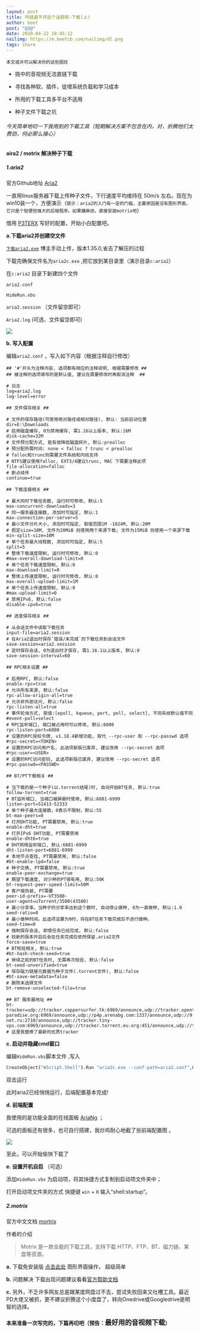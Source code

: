 ```yaml
---
layout: post
title: 咋就避不开这个话题呢—下载(上)
author: beet
post: "@3@"
date: 2020-04-22 18:45:12
nailimg: https://m.beetcb.com/nailimg/dl.png
tags: share
---
```




<code>本文或许可以解决你的这些困扰</code>

- 挑中的音视频无法直链下载

- 寻找各种软、插件，徒增系统负载和学习成本

- 所用的下载工具多平台不适用

- 种子文件下载之坑

###### 今天简单地叨一下我用到的下载工具（短期解决方案不包含在内，对，折腾他们太费劲，何必那么操心）

#### aira2 / motrix 解决种子下载

##### 1.aria2
官方Github地址 [Aria2](https://github.com/aria2/aria2)

一直用linux服务器下载上传种子文件，下行速度平均维持在 50m/s 左右。现在为win10装一个，方便演示（<code>提示：aria2的入门有一定的门槛，主要原因是没有图形界面，它只是个轻便但强大的后端程序。如果嫌麻烦，直接安装motrix吧</code>）

借用  [P3TERX](https://p3terx.com/archives/use-aria2-under-windows.html) 写好的配置，开始小白配置吧。



**a.下载aria2并创建空文件**



[<code>下载aria2.exe</code>](https://pan.beetcb.com/?/aria2c.exe) 博主手动上传，版本1.35.0,省去了解压的过程

下载完确保文件名为<code>aria2c.exe</code> ,把它放到某目录里（演示目录<code>c:aria2</code>）

在<code>c:aria2</code> 目录下新建四个文件

<code>aria2.conf</code>

<code>HideRun.vbs</code>

<code>aria2.session</code> （文件留空即可）

<code>Aria2.log</code> (可选、文件留空即可)

![](https://m.beetcb.com/postimg/3/1.png)



**b. 写入配置**



编辑<code>aria2.conf</code> ，写入如下内容（根据注释自行修改）

``` properties
## '#'开头为注释内容, 选项都有相应的注释说明, 根据需要修改 ##
## 被注释的选项填写的是默认值, 建议在需要修改时再取消注释  ##

# 日志
log=aria2.log
log-level=error

## 文件保存相关 ##

# 文件的保存路径(可使用绝对路径或相对路径), 默认: 当前启动位置
dir=E:\Downloads
# 启用磁盘缓存, 0为禁用缓存, 需1.16以上版本, 默认:16M
disk-cache=32M
# 文件预分配方式, 能有效降低磁盘碎片, 默认:prealloc
# 预分配所需时间: none < falloc ? trunc < prealloc
# falloc和trunc则需要文件系统和内核支持
# NTFS建议使用falloc, EXT3/4建议trunc, MAC 下需要注释此项
file-allocation=falloc
# 断点续传
continue=true

## 下载连接相关 ##

# 最大同时下载任务数, 运行时可修改, 默认:5
max-concurrent-downloads=3
# 同一服务器连接数, 添加时可指定, 默认:1
max-connection-per-server=5
# 最小文件分片大小, 添加时可指定, 取值范围1M -1024M, 默认:20M
# 假定size=10M, 文件为20MiB 则使用两个来源下载; 文件为15MiB 则使用一个来源下载
min-split-size=10M
# 单个任务最大线程数, 添加时可指定, 默认:5
split=5
# 整体下载速度限制, 运行时可修改, 默认:0
#max-overall-download-limit=0
# 单个任务下载速度限制, 默认:0
max-download-limit=0
# 整体上传速度限制, 运行时可修改, 默认:0
max-overall-upload-limit=1M
# 单个任务上传速度限制, 默认:0
#max-upload-limit=0
# 禁用IPv6, 默认:false
disable-ipv6=true

## 进度保存相关 ##

# 从会话文件中读取下载任务
input-file=aria2.session
# 在Aria2退出时保存`错误/未完成`的下载任务到会话文件
save-session=aria2.session
# 定时保存会话, 0为退出时才保存, 需1.16.1以上版本, 默认:0
save-session-interval=60

## RPC相关设置 ##

# 启用RPC, 默认:false
enable-rpc=true
# 允许所有来源, 默认:false
rpc-allow-origin-all=true
# 允许非外部访问, 默认:false
rpc-listen-all=true
# 事件轮询方式, 取值:[epoll, kqueue, port, poll, select], 不同系统默认值不同
#event-poll=select
# RPC监听端口, 端口被占用时可以修改, 默认:6800
rpc-listen-port=6800
# 设置的RPC授权令牌, v1.18.4新增功能, 取代 --rpc-user 和 --rpc-passwd 选项
#rpc-secret=<TOKEN>
# 设置的RPC访问用户名, 此选项新版已废弃, 建议改用 --rpc-secret 选项
#rpc-user=<USER>
# 设置的RPC访问密码, 此选项新版已废弃, 建议改用 --rpc-secret 选项
#rpc-passwd=<PASSWD>

## BT/PT下载相关 ##

# 当下载的是一个种子(以.torrent结尾)时, 自动开始BT任务, 默认:true
follow-torrent=true
# BT监听端口, 当端口被屏蔽时使用, 默认:6881-6999
listen-port=51413-52333
# 单个种子最大连接数，0表示不限制，默认:55
bt-max-peers=0
# 打开DHT功能, PT需要禁用, 默认:true
enable-dht=true
# 打开IPv6 DHT功能, PT需要禁用
enable-dht6=true
# DHT网络监听端口, 默认:6881-6999
dht-listen-port=6881-6999
# 本地节点查找, PT需要禁用, 默认:false
#bt-enable-lpd=false
# 种子交换, PT需要禁用, 默认:true
enable-peer-exchange=true
# 期望下载速度, 对少种的PT很有用, 默认:50K
bt-request-peer-speed-limit=50M
# 客户端伪装, PT需要
peer-id-prefix=-UT3500-
user-agent=uTorrent/3500(43580)
# 最小分享率。当种子的分享率达到这个数时, 自动停止做种, 0为一直做种, 默认:1.0
seed-ratio=0
# 最小做种时间。此选项设置为0时，将在BT任务下载完成后不进行做种。
seed-time=0
# 强制保存会话, 即使任务已经完成, 默认:false
# 较新的版本开启后会在任务完成后依然保留.aria2文件
force-save=true
# BT校验相关, 默认:true
#bt-hash-check-seed=true
# 继续之前的BT任务时, 无需再次校验, 默认:false
bt-seed-unverified=true
# 保存磁力链接元数据为种子文件(.torrent文件), 默认:false
#bt-save-metadata=false
# 删除未选择文件
bt-remove-unselected-file=true

## BT 服务器地址 ##
bt-tracker=udp://tracker.coppersurfer.tk:6969/announce,udp://tracker.opentrackr.org:1337/announce,udp://tracker.leechers-paradise.org:6969/announce,udp://p4p.arenabg.com:1337/announce,udp://9.rarbg.to:2710/announce,udp://9.rarbg.me:2710/announce,udp://exodus.desync.com:6969/announce,udp://open.stealth.si:80/announce,udp://tracker.sbsub.com:2710/announce,udp://tracker.cyberia.is:6969/announce,udp://retracker.lanta-net.ru:2710/announce,udp://tracker.tiny-vps.com:6969/announce,udp://tracker.torrent.eu.org:451/announce,udp://tracker.moeking.me:6969/announce,udp://tracker3.itzmx.com:6961/announce,http://tracker1.itzmx.com:8080/announce,udp://ipv4.tracker.harry.lu:80/announce,udp://bt1.archive.org:6969/announce,udp://bt2.archive.org:6969/announce,udp://zephir.monocul.us:6969/announce
# 这里我替换了最新的优质tracker
```



**c. 启动并隐藏cmd窗口** 



编辑<code>HideRun.vbs</code>脚本文件 ,写入

``` bash
CreateObject("WScript.Shell").Run "aria2c.exe --conf-path=aria2.conf",0

```
双击运行

此时aria2已经悄悄运行，后端配置基本完成!



**d. 前端配置**



我使用的是功能全面的在线面板 [AriaNg](http://ariang.mayswind.net/latest/) ；

可选的面板还有很多，也可自行搭建，我炒鸡耐心地截了张前端配置图 。

![](https://m.beetcb.com/postimg/3/2.png)

至此，可以开始愉快下载了

**e. 设置开机自启** （可选）

添加<code>HideRun.vbs</code> 为启动项，将其快捷方式复制到启动项文件夹中；

打开启动项文件夹的方式 快捷键 <code>win</code> + <code>R</code> 输入“shell:startup”。





##### 2.motrix 
官方中文文档 [mortrix](https://github.com/agalwood/Motrix/blob/master/README-CN.md)

作者的介绍

> Motrix 是一款全能的下载工具，支持下载 HTTP、FTP、BT、磁力链、某盘等资源。



**a.** 下载免安装版 [点击此处](https://github.com/agalwood/Motrix/releases/download/v1.4.1/Motrix-1.4.1.exe)  图形界面操作， 超级简单

**b.** 问题解决
下载出现问题建议看看[官方帮助文档](https://www.yuque.com/moapp/help)

**c.** 另外，不乏许多网友总是跟某度网盘过不去，尝试失败回来又吐槽工具。最近PD大佬又被抓，更不建议折腾这个小度盘了，转向Onedrive或Googledrive是明智的选择。

#### 本来准备一次写完的，下篇再叨吧（预告：<code style="font-size:18px">最好用的音视频下载</code>）
